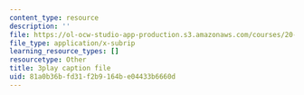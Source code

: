 ```yaml
---
content_type: resource
description: ''
file: https://ol-ocw-studio-app-production.s3.amazonaws.com/courses/20-219-becoming-the-next-bill-nye-writing-and-hosting-the-educational-show-january-iap-2015/81a0b36bfd31f2b9164be04433b6660d_iR6FUYCNi5A.srt
file_type: application/x-subrip
learning_resource_types: []
resourcetype: Other
title: 3play caption file
uid: 81a0b36b-fd31-f2b9-164b-e04433b6660d
---
```

